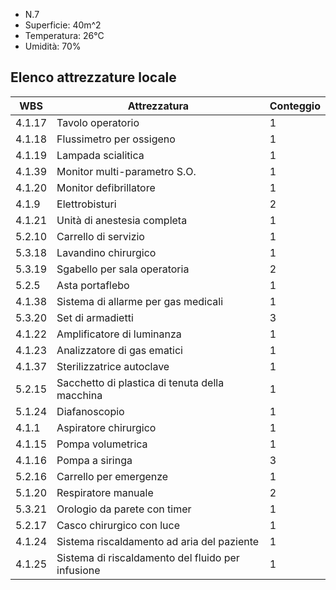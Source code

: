 - N.7
 - Superficie: 40m^2
 - Temperatura: 26°C
 - Umidità: 70%

## Elenco attrezzature locale
|WBS|Attrezzatura|Conteggio|
|--|--|--|
|4.1.17|Tavolo operatorio|1|
|4.1.18|Flussimetro per ossigeno|1|
|4.1.19|Lampada scialitica|1|
|4.1.39|Monitor multi-parametro S.O.|1|
|4.1.20|Monitor defibrillatore|1|
|4.1.9|Elettrobisturi|2|
|4.1.21|Unità di anestesia completa|1|
|5.2.10|Carrello di servizio|1|
|5.3.18|Lavandino chirurgico|1|
|5.3.19|Sgabello per sala operatoria|2|
|5.2.5|Asta portaflebo|1|
|4.1.38|Sistema di allarme per gas medicali|1|
|5.3.20|Set di armadietti|3|
|4.1.22|Amplificatore di luminanza|1|
|4.1.23|Analizzatore di gas ematici|1|
|4.1.37|Sterilizzatrice autoclave|1|
|5.2.15|Sacchetto di plastica di tenuta della macchina|1|
|5.1.24|Diafanoscopio|1|
|4.1.1|Aspiratore chirurgico|1|
|4.1.15|Pompa volumetrica|1|
|4.1.16|Pompa a siringa|3|
|5.2.16|Carrello per emergenze|1|
|5.1.20|Respiratore manuale|2|
|5.3.21|Orologio da parete con timer|1|
|5.2.17|Casco chirurgico con luce|1|
|4.1.24|Sistema riscaldamento ad aria del paziente|1|
|4.1.25|Sistema di riscaldamento del fluido per infusione|1|
